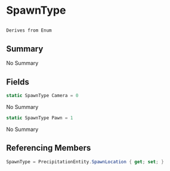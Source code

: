 # SpawnType

## 
```c#
Derives from Enum
```

## Summary

No Summary
## Fields

```c#
static SpawnType Camera = 0
```
No Summary
```c#
static SpawnType Pawn = 1
```
No Summary
## Referencing Members

```c#
SpawnType = PrecipitationEntity.SpawnLocation { get; set; } 
```
